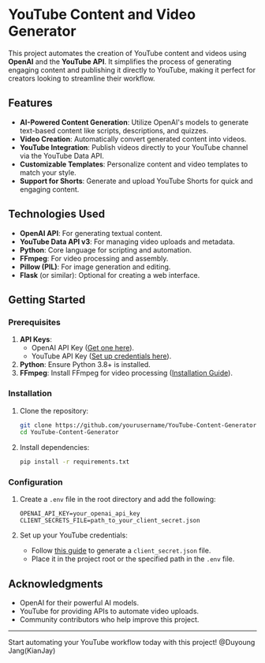 # YouTube Content and Video Generator

This project automates the creation of YouTube content and videos using **OpenAI** and the **YouTube API**. It simplifies the process of generating engaging content and publishing it directly to YouTube, making it perfect for creators looking to streamline their workflow.

## Features

- **AI-Powered Content Generation**: Utilize OpenAI's models to generate text-based content like scripts, descriptions, and quizzes.
- **Video Creation**: Automatically convert generated content into videos.
- **YouTube Integration**: Publish videos directly to your YouTube channel via the YouTube Data API.
- **Customizable Templates**: Personalize content and video templates to match your style.
- **Support for Shorts**: Generate and upload YouTube Shorts for quick and engaging content.

## Technologies Used

- **OpenAI API**: For generating textual content.
- **YouTube Data API v3**: For managing video uploads and metadata.
- **Python**: Core language for scripting and automation.
- **FFmpeg**: For video processing and assembly.
- **Pillow (PIL)**: For image generation and editing.
- **Flask** (or similar): Optional for creating a web interface.

## Getting Started

### Prerequisites

1. **API Keys**:
   - OpenAI API Key ([Get one here](https://platform.openai.com/signup/)).
   - YouTube API Key ([Set up credentials here](https://console.developers.google.com/)).
2. **Python**: Ensure Python 3.8+ is installed.
3. **FFmpeg**: Install FFmpeg for video processing ([Installation Guide](https://ffmpeg.org/download.html)).

### Installation

1. Clone the repository:
   ```bash
   git clone https://github.com/yourusername/YouTube-Content-Generator.git
   cd YouTube-Content-Generator
   ```
2. Install dependencies:
   ```bash
   pip install -r requirements.txt
   ```

### Configuration

1. Create a `.env` file in the root directory and add the following:
   ```env
   OPENAI_API_KEY=your_openai_api_key
   CLIENT_SECRETS_FILE=path_to_your_client_secret.json
   ```

2. Set up your YouTube credentials:
   - Follow [this guide](https://developers.google.com/youtube/registering_an_application) to generate a `client_secret.json` file.
   - Place it in the project root or the specified path in the `.env` file.

## Acknowledgments

- OpenAI for their powerful AI models.
- YouTube for providing APIs to automate video uploads.
- Community contributors who help improve this project.

---

Start automating your YouTube workflow today with this project!
@Duyoung Jang(KianJay)
